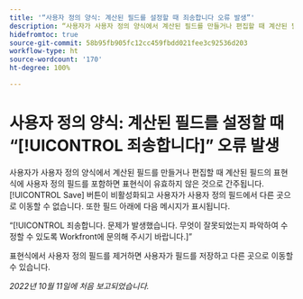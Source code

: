 ```yaml
---
title: '“사용자 정의 양식: 계산된 필드를 설정할 때 죄송합니다 오류 발생”'
description: “사용자가 사용자 정의 양식에서 계산된 필드를 만들거나 편집할 때 계산된 필드의 표현식에 사용자 정의 필드를 포함하면 표현식이 유효하지 않은 것으로 간주됩니다. 저장 버튼이 비활성화되고 사용자가 사용자 정의 필드에서 다른 곳으로 이동할 수 없습니다. 또한 필드 아래에 죄송합니다 메시지가 표시됩니다.”
hidefromtoc: true
source-git-commit: 58b95fb905fc12cc459fbdd021fee3c92536d203
workflow-type: ht
source-wordcount: '170'
ht-degree: 100%

---
```



# 사용자 정의 양식: 계산된 필드를 설정할 때 “[!UICONTROL 죄송합니다]” 오류 발생

사용자가 사용자 정의 양식에서 계산된 필드를 만들거나 편집할 때 계산된 필드의 표현식에 사용자 정의 필드를 포함하면 표현식이 유효하지 않은 것으로 간주됩니다. [!UICONTROL Save] 버튼이 비활성화되고 사용자가 사용자 정의 필드에서 다른 곳으로 이동할 수 없습니다. 또한 필드 아래에 다음 메시지가 표시됩니다.

“[!UICONTROL 죄송합니다. 문제가 발생했습니다. 무엇이 잘못되었는지 파악하여 수정할 수 있도록 Workfront에 문의해 주시기 바랍니다.]”

표현식에서 사용자 정의 필드를 제거하면 사용자가 필드를 저장하고 다른 곳으로 이동할 수 있습니다.

_2022년 10월 11일에 처음 보고되었습니다._

